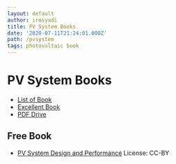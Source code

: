 ```yaml
---
layout: default
author: irosyadi
title: PV System Books
date: '2020-07-11T21:24:01.000Z'
path: /pvsystem
tags: photovoltaic book
---
```


# PV System Books

* [List of Book](http://www.greenworldinvestor.com/2012/10/20/list-of-the-best-solar-energy-books-–-top-free-online-textbook-pdf-downloads/)
* [Excellent Book](https://www.researchgate.net/post/Can_anyone_suggest_me_excellent_books_in_Photovoltaic_systems)
* [PDF Drive](https://www.pdfdrive.com/solar-energy-and-pv-systems-e19808498.html)

## Free Book

* [PV System Design and Performance](https://www.mdpi.com/books/pdfview/book/1838) License: CC-BY

